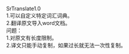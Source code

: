 SrTranslate1.0</br>
1.可以自定义特定词汇词典。</br>
2.翻译原文导入word文档。</br>
问题：</br>
1.对原文有长度限制。</br>
2.译文只能手动复制，如果过长就无法一次性复制。</br>
